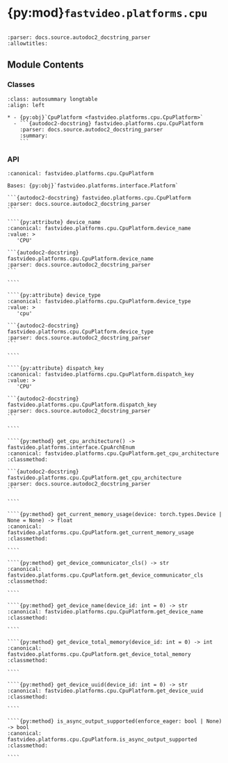 # {py:mod}`fastvideo.platforms.cpu`

```{py:module} fastvideo.platforms.cpu
```

```{autodoc2-docstring} fastvideo.platforms.cpu
:parser: docs.source.autodoc2_docstring_parser
:allowtitles:
```

## Module Contents

### Classes

````{list-table}
:class: autosummary longtable
:align: left

* - {py:obj}`CpuPlatform <fastvideo.platforms.cpu.CpuPlatform>`
  - ```{autodoc2-docstring} fastvideo.platforms.cpu.CpuPlatform
    :parser: docs.source.autodoc2_docstring_parser
    :summary:
    ```
````

### API

`````{py:class} CpuPlatform
:canonical: fastvideo.platforms.cpu.CpuPlatform

Bases: {py:obj}`fastvideo.platforms.interface.Platform`

```{autodoc2-docstring} fastvideo.platforms.cpu.CpuPlatform
:parser: docs.source.autodoc2_docstring_parser
```

````{py:attribute} device_name
:canonical: fastvideo.platforms.cpu.CpuPlatform.device_name
:value: >
   'CPU'

```{autodoc2-docstring} fastvideo.platforms.cpu.CpuPlatform.device_name
:parser: docs.source.autodoc2_docstring_parser
```

````

````{py:attribute} device_type
:canonical: fastvideo.platforms.cpu.CpuPlatform.device_type
:value: >
   'cpu'

```{autodoc2-docstring} fastvideo.platforms.cpu.CpuPlatform.device_type
:parser: docs.source.autodoc2_docstring_parser
```

````

````{py:attribute} dispatch_key
:canonical: fastvideo.platforms.cpu.CpuPlatform.dispatch_key
:value: >
   'CPU'

```{autodoc2-docstring} fastvideo.platforms.cpu.CpuPlatform.dispatch_key
:parser: docs.source.autodoc2_docstring_parser
```

````

````{py:method} get_cpu_architecture() -> fastvideo.platforms.interface.CpuArchEnum
:canonical: fastvideo.platforms.cpu.CpuPlatform.get_cpu_architecture
:classmethod:

```{autodoc2-docstring} fastvideo.platforms.cpu.CpuPlatform.get_cpu_architecture
:parser: docs.source.autodoc2_docstring_parser
```

````

````{py:method} get_current_memory_usage(device: torch.types.Device | None = None) -> float
:canonical: fastvideo.platforms.cpu.CpuPlatform.get_current_memory_usage
:classmethod:

````

````{py:method} get_device_communicator_cls() -> str
:canonical: fastvideo.platforms.cpu.CpuPlatform.get_device_communicator_cls
:classmethod:

````

````{py:method} get_device_name(device_id: int = 0) -> str
:canonical: fastvideo.platforms.cpu.CpuPlatform.get_device_name
:classmethod:

````

````{py:method} get_device_total_memory(device_id: int = 0) -> int
:canonical: fastvideo.platforms.cpu.CpuPlatform.get_device_total_memory
:classmethod:

````

````{py:method} get_device_uuid(device_id: int = 0) -> str
:canonical: fastvideo.platforms.cpu.CpuPlatform.get_device_uuid
:classmethod:

````

````{py:method} is_async_output_supported(enforce_eager: bool | None) -> bool
:canonical: fastvideo.platforms.cpu.CpuPlatform.is_async_output_supported
:classmethod:

````

`````
